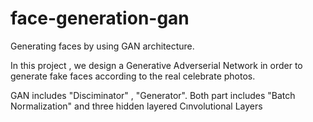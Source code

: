 # face-generation-gan
Generating faces by using GAN architecture.

In this project , we design a Generative Adverserial Network in order to generate fake faces according to the real 
celebrate photos.

GAN includes "Disciminator" , "Generator".
Both part includes "Batch Normalization" and three hidden layered Cınvolutional Layers
